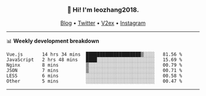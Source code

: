 <h3 align="center">👋 Hi! I'm leozhang2018.</h3>
<p align="center">
  <a href="https://leozhang2018.me">Blog</a> •
  <a href="https://twitter.com/leozhang2018">Twitter</a> •
  <a href="https://www.v2ex.com/member/leozhang">V2ex</a> •
  <a href="https://www.instagram.com/leozhanghere">Instagram</a>
</p>

-------

📊 **Weekly development breakdown**
<!--START_SECTION:waka-->

```text
Vue.js       14 hrs 34 mins  ████████████████████▒░░░░   81.56 %
JavaScript   2 hrs 48 mins   ████░░░░░░░░░░░░░░░░░░░░░   15.69 %
Nginx        8 mins          ▒░░░░░░░░░░░░░░░░░░░░░░░░   00.79 %
JSON         7 mins          ▒░░░░░░░░░░░░░░░░░░░░░░░░   00.71 %
LESS         6 mins          ░░░░░░░░░░░░░░░░░░░░░░░░░   00.58 %
Other        5 mins          ░░░░░░░░░░░░░░░░░░░░░░░░░   00.47 %
```

<!--END_SECTION:waka-->
-------
